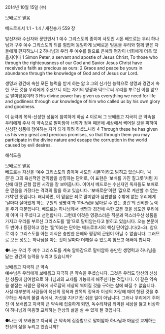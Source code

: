 2014년 10월 15일 (수)

보배로운 믿음



베드로후서 1:1 - 1:4 / 새찬송가 559 장


발신자와 수신자와 문안인사
1 예수 그리스도의 종이며 사도인 시몬 베드로는 우리 하나님과 구주 예수 그리스도의 의를 힘입어 동일하게 보배로운 믿음을 우리와 함께 받은 자들에게 편지하노니 2 하나님과 우리 주 예수를 앎으로 은혜와 평강이 너희에게 더욱 많을지어다
1 Simon Peter, a servant and apostle of Jesus Christ, To those who through the righteousness of our God and Savior Jesus Christ have received a faith as precious as ours: 2 Grace and peace be yours in abundance through the knowledge of God and of Jesus our Lord. 

생명과 경건에 속한 모든 능력을 받게 하는 앎
3 그의 신기한 능력으로 생명과 경건에 속한 모든 것을 우리에게 주셨으니 이는 자기의 영광과 덕으로써 우리를 부르신 이를 앎으로 말미암음이라
3 His divine power has given us everything we need for life and godliness through our knowledge of him who called us by his own glory and goodness.   

이 능력의 목적-신성한 성품에 참여하게 하심
4 이로써 그 보배롭고 지극히 큰 약속을 우리에게 주사 이 약속으로 말미암아 너희가 정욕 때문에 세상에서 썩어질 것을 피하여 신성한 성품에 참여하는 자가 되게 하려 하셨느니라
4 Through these he has given us his very great and precious promises, so that through them you may participate in the divine nature and escape the corruption in the world caused by evil desires.

해석도움





보배로운 믿음  
베드로는 자신을 ‘예수 그리스도의 종이며 사도인 시몬’이라고 밝히고 있습니다. ‘시몬’은 그의 육신적인 연약함을 상징하는 단어로, 이 표현은 ‘보배를 가진 질그릇’처럼 자신에 대한 균형 잡힌 시각을 잘 보여줍니다. 이어서 베드로는 수신자인 독자들도 보배로운 믿음을 가졌다는 격려의 말을 하고 있습니다. ‘보배로운’이란 ‘값으로 계산할 수 없는 가치’란 뜻입니다. 왜냐하면, 이 믿음은 죄로 말미암아 심판받을 수밖에 없는 우리에게 ‘날마다 살아있게 하는 구원의 생명력’과 ‘하나님을 닮아갈 수 있는 경건’의 신비한 능력을 주기 때문입니다. 베드로는 하나님께서 생명과 경건에 속한 모든 것을 성도인 우리에게 이미 다 주셨다고 선언합니다. 그런데 이것은 영광스러운 직분과 덕스러우신 성품을 가지고 우리를 부르신 그리스도를 ‘앎’으로 말미암는다고 밝히고 있습니다. 오늘 본문에 두 번이나 등장하고 있는 ‘앎’이라는 단어는 베드로후서의 핵심 단어입니다(2~3). 참으로 예수 그리스도를 아는 지식은 충만한 은혜와 평강의 근원이 아닐 수 없습니다. 그러므로 모든 성도는 하나님을 아는 것이 날마다 더해질 수 있도록 힘쓰고 애써야 합니다.

●나는 우리 주 예수 그리스도를 계속 알아감으로 말미암아 충만한 생명력과 하나님을 닮는 경건의 능력을 누리고 있습니까? 

보배롭고 지극히 큰 약속  
예수님은 우리에게 보배롭고 지극히 큰 약속을 주셨습니다. 그것은 우리도 당신의 신성한 성품에 참여함으로 하나님과의 교제를 가능하게 해주신다는 것입니다. 이 같은 약속을 붙잡는 사람은 정욕에 사로잡혀 세상의 썩어질 것을 구하는 삶에 빠질 수 없습니다. 사실 대부분의 사람들이 육신의 정욕과 안목의 정욕과 이생의 자랑에 매여 헛된 것을 추구하는 세속의 물결 속에서, 자신을 지키기란 쉬운 일이 아닙니다. 그러나 우리에게 주어진 이 보배롭고 지극히 큰 약속에 집중하게 되면, 독수리처럼 죄악된 세상을 뚫고 비상하여 하나님과 마음껏 교제하는 천상의 삶을 살 수 있게 될 것입니다.  

●나는 이 보배롭고 지극히 큰 약속에 집중함으로 말미암아 하나님과 마음껏 교제하는 천상의 삶을 누리고 있습니까?